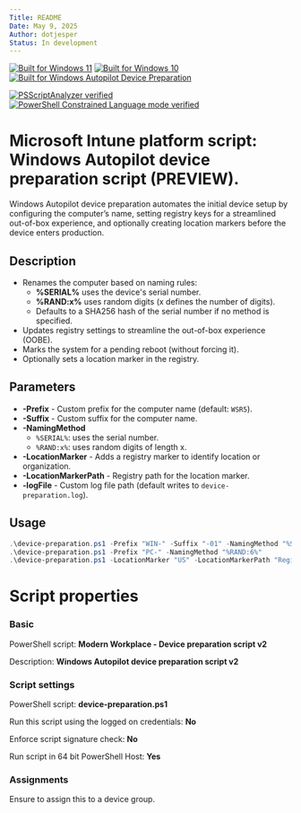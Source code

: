```yaml
---
Title: README
Date: May 9, 2025
Author: dotjesper
Status: In development
---
```


[![Built for Windows 11](https://img.shields.io/badge/Built%20for%20Windows%2011-Yes-blue?style=flat)](https://windows.com/ "Built for Windows 11")
[![Built for Windows 10](https://img.shields.io/badge/Built%20for%20Windows%2010-No-blue?style=flat)](https://windows.com/ "Built for Windows 10")
[![Built for Windows Autopilot Device Preparation](https://img.shields.io/badge/Built%20for%20Windows%20Autopilot-Yes-blue?style=flat)](https://learn.microsoft.com/autopilot/device-preparation/overview/ "Windows Autopilot")

[![PSScriptAnalyzer verified](https://img.shields.io/badge/PowerShell%20Script%20Analyzer%20verified-No-green?style=flat)](https://learn.microsoft.com/powershell/module/psscriptanalyzer/ "PowerShell Script Analyzer")
[![PowerShell Constrained Language mode verified](https://img.shields.io/badge/PowerShell%20Constrained%20Language%20mode%20verified-Yes-green?style=flat)](https://docs.microsoft.com/powershell/module/microsoft.powershell.core/about/about_language_modes/ "PowerShell Language mode")

# Microsoft Intune platform script: Windows Autopilot device preparation script (PREVIEW).

Windows Autopilot device preparation automates the initial device setup by configuring the computer’s name, setting registry keys for a streamlined out-of-box experience, and optionally creating location markers before the device enters production.

## Description
- Renames the computer based on naming rules:
  - **%SERIAL%** uses the device's serial number.
  - **%RAND:x%** uses random digits (x defines the number of digits).
  - Defaults to a SHA256 hash of the serial number if no method is specified.
- Updates registry settings to streamline the out-of-box experience (OOBE).
- Marks the system for a pending reboot (without forcing it).
- Optionally sets a location marker in the registry.

## Parameters
- **-Prefix** - Custom prefix for the computer name (default: `WSR5`).
- **-Suffix** - Custom suffix for the computer name.
- **-NamingMethod**
  - `%SERIAL%`: uses the serial number.
  - `%RAND:x%`: uses random digits of length x.
- **-LocationMarker** - Adds a registry marker to identify location or organization.
- **-LocationMarkerPath** - Registry path for the location marker.
- **-logFile** - Custom log file path (default writes to `device-preparation.log`).

## Usage

```powershell
.\device-preparation.ps1 -Prefix "WIN-" -Suffix "-01" -NamingMethod "%SERIAL%"
.\device-preparation.ps1 -Prefix "PC-" -NamingMethod "%RAND:6%"
.\device-preparation.ps1 -LocationMarker "US" -LocationMarkerPath "Registry::HKEY_LOCAL_MACHINE\SOFTWARE\Custom\Location"
```

# Script properties

### Basic

PowerShell script: **Modern Workplace - Device preparation script v2**

Description: **Windows Autopilot device preparation script v2**

### Script settings

PowerShell script: **device-preparation.ps1**

Run this script using the logged on credentials: **No**

Enforce script signature check: **No**

Run script in 64 bit PowerShell Host: **Yes**

### Assignments

Ensure to assign this to a device group.
